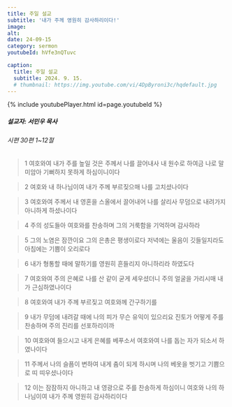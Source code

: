 ```yaml
---
title: 주일 설교
subtitle: '내가 주께 영원히 감사하리이다!'
image: 
alt:
date: 24-09-15
category: sermon
youtubeId: hVfe3nQTuvc

caption:
  title: 주일 설교
  subtitle: 2024. 9. 15.
  # thumbnail: https://img.youtube.com/vi/4DpByroni3c/hqdefault.jpg
---
```

{% include youtubePlayer.html id=page.youtubeId %}

##### 설교자: 서민우 목사

###### 시편 30편 1~12절

> 1 여호와여 내가 주를 높일 것은 주께서 나를 끌어내사 내 원수로 하여금 나로 말미암아 기뻐하지 못하게 하심이니이다  

> 2 여호와 내 하나님이여 내가 주께 부르짖으매 나를 고치셨나이다  

> 3 여호와여 주께서 내 영혼을 스올에서 끌어내어 나를 살리사 무덤으로 내려가지 아니하게 하셨나이다  

> 4 주의 성도들아 여호와를 찬송하며 그의 거룩함을 기억하며 감사하라  

> 5 그의 노염은 잠깐이요 그의 은총은 평생이로다 저녁에는 울음이 깃들일지라도 아침에는 기쁨이 오리로다  

> 6 내가 형통할 때에 말하기를 영원히 흔들리지 아니하리라 하였도다  

> 7 여호와여 주의 은혜로 나를 산 같이 굳게 세우셨더니 주의 얼굴을 가리시매 내가 근심하였나이다  

> 8 여호와여 내가 주께 부르짖고 여호와께 간구하기를  

> 9 내가 무덤에 내려갈 때에 나의 피가 무슨 유익이 있으리요 진토가 어떻게 주를 찬송하며 주의 진리를 선포하리이까  

> 10 여호와여 들으시고 내게 은혜를 베푸소서 여호와여 나를 돕는 자가 되소서 하였나이다  

> 11 주께서 나의 슬픔이 변하여 내게 춤이 되게 하시며 나의 베옷을 벗기고 기쁨으로 띠 띠우셨나이다  

> 12 이는 잠잠하지 아니하고 내 영광으로 주를 찬송하게 하심이니 여호와 나의 하나님이여 내가 주께 영원히 감사하리이다  
